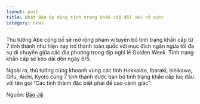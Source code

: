 ```yaml
---
layout: post
title: Nhật Bản áp dụng tình trạng khẩn cấp đối với cả nước
category: news
---
```

Thủ tướng Abe công bố sẽ mở rộng phạm vi tuyên bố tình trạng khẩn cấp từ 7 tỉnh thành như hiện nay trở thành toàn quốc với mục đích ngăn ngừa tối đa sự di chuyển giữa các địa phương trong dịp nghỉ lễ Golden Week. Tình trạng khẩn cấp sẽ kéo dài đến ngày 6/5.

Ngoài ra, thủ tướng cũng khoanh vùng các tỉnh Hokkaido, Ibaraki, Ishikawa, Gifu, Aichi, Kyoto cùng 7 tỉnh thành được ban bố tình trạng khẩn cấp lúc đầu với tên gọi “Các tỉnh thành đặc biệt phải đề cao cảnh giác”.

Nguồn: [Báo Jiji](https://www.jiji.com/jc/article?k=2020041600764&g=pol)